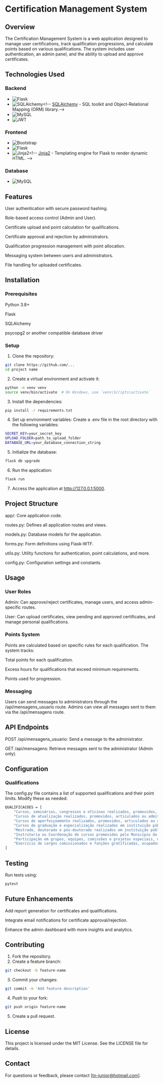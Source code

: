 # Certification Management System

## Overview

The Certification Management System is a web application designed to manage user certifications, track qualification progressions, and calculate points based on various qualifications. The system includes user authentication, an admin panel, and the ability to upload and approve certificates.

## Technologies Used

### Backend
- ![Flask](https://img.shields.io/badge/-Flask-000?logo=flask&logoColor=white&style=for-the-badge)<!-- [Flask](https://flask.palletsprojects.com/)-->
- ![SQLAlchemy](https://img.shields.io/badge/-SQLAlchemy-5A9BD5?logo=data:image/png;base64,...)<!-- [SQLAlchemy](https://www.sqlalchemy.org/) - SQL toolkit and Object-Relational Mapping (ORM) library.-->
- ![MySQL](https://img.shields.io/badge/-MySQL-4479A1?logo=mysql&logoColor=white&style=for-the-badge)<!-- [MySQL](https://www.mysql.com/)-->
- ![JWT](https://img.shields.io/badge/-JWT-000?logo=jsonwebtokens&logoColor=white&style=for-the-badge)<!-- [JWT (JSON Web Tokens)](https://jwt.io/)-->
<!--- ![Gunicorn](https://img.shields.io/badge/-Gunicorn-499848?logo=gunicorn&logoColor=white&style=for-the-badge) [Gunicorn](https://gunicorn.org/) - Python WSGI HTTP Server.-->

### Frontend
- ![Bootstrap](https://img.shields.io/badge/-Bootstrap-563D7C?logo=bootstrap&logoColor=white&style=for-the-badge)<!-- [Bootstrap](https://getbootstrap.com/) - Frontend framework for responsive design. -->
- ![Flask](https://img.shields.io/badge/-Flask-000?logo=flask&logoColor=white&style=for-the-badge)<!-- [Flask](https://flask.palletsprojects.com/) - Python web framework used for backend APIs and server-side rendered frontend. -->
-  ![Jinja2](https://img.shields.io/badge/-Jinja2-B41717?logo=data:image/png;base64,...)<!-- [Jinja2](https://jinja.palletsprojects.com/) - Templating engine for Flask to render dynamic HTML. -->

### Database
- ![MySQL](https://img.shields.io/badge/-MySQL-4479A1?logo=mysql&logoColor=white&style=for-the-badge)<!-- [MySQL](https://www.mysql.com/) - Relational database management system. -->


## Features

User authentication with secure password hashing.

Role-based access control (Admin and User).

Certificate upload and point calculation for qualifications.

Certificate approval and rejection by administrators.

Qualification progression management with point allocation.

Messaging system between users and administrators.

File handling for uploaded certificates.

## Installation
### Prerequisites

Python 3.8+

Flask

SQLAlchemy

psycopg2 or another compatible database driver

### Setup

1. Clone the repository:
``` bash
git clone https://github.com/...
cd project name
```
2. Create a virtual environment and activate it:
``` bash
python -m venv venv
source venv/bin/activate  # On Windows, use `venv\Scripts\activate`
```

3. Install the dependencies:
``` bash
pip install -r requirements.txt
```
4. Set up environment variables:
Create a .env file in the root directory with the following variables:
``` bash
SECRET_KEY=your_secret_key
UPLOAD_FOLDER=path_to_upload_folder
DATABASE_URL=your_database_connection_string
```
5. Initialize the database:
```bash
flask db upgrade
```
6. Run the application:
```bash
flask run
```
7. Access the application at http://127.0.0.1:5000.

## Project Structure

app/: Core application code.

routes.py: Defines all application routes and views.

models.py: Database models for the application.

forms.py: Form definitions using Flask-WTF.

utils.py: Utility functions for authentication, point calculations, and more.

config.py: Configuration settings and constants.

## Usage
### User Roles
Admin: Can approve/reject certificates, manage users, and access admin-specific routes.

User: Can upload certificates, view pending and approved certificates, and manage personal qualifications.

### Points System
Points are calculated based on specific rules for each qualification. The system tracks:

Total points for each qualification.

Excess hours for qualifications that exceed minimum requirements.

Points used for progression.

### Messaging
Users can send messages to administrators through the /api/mensagens_usuario route. Admins can view all messages sent to them via the /api/mensagens route.

## API Endpoints
POST /api/mensagens_usuario: Send a message to the administrator.

GET /api/mensagens: Retrieve messages sent to the administrator (Admin only).

## Configuration
### Qualifications
The config.py file contains a list of supported qualifications and their point limits. Modify these as needed:
```bash
QUALIFICACOES = [
    "Cursos, seminários, congressos e oficinas realizados, promovidos, articulados ou admitidos pelo Município do Recife.",
    "Cursos de atualização realizados, promovidos, articulados ou admitidos pelo Município do Recife.",
    "Cursos de aperfeiçoamento realizados, promovidos, articulados ou admitidos pelo Município do Recife.",
    "Cursos de graduação e especialização realizados em instituição pública ou privada, reconhecida pelo MEC.",
    "Mestrado, doutorado e pós-doutorado realizados em instituição pública ou privada, reconhecida pelo MEC.",
    "Instrutoria ou Coordenação de cursos promovidos pelo Município do Recife.",
    "Participação em grupos, equipes, comissões e projetos especiais, no âmbito do Município do Recife, formalizados por ato oficial.",
    "Exercício de cargos comissionados e funções gratificadas, ocupados, exclusivamente, no âmbito do Poder Executivo Municipal."
]
```

## Testing
Run tests using:
```bash
pytest
```

## Future Enhancements
Add report generation for certificates and qualifications.

Integrate email notifications for certificate approval/rejection.

Enhance the admin dashboard with more insights and analytics.


## Contributing

1. Fork the repository.
2. Create a feature branch:
```bash
git checkout -b feature-name
```
3. Commit your changes:
```bash
git commit -m 'Add feature description'
```
4. Push to your fork:
```bash
git push origin feature-name
```

5. Create a pull request.

## License
This project is licensed under the MIT License. See the LICENSE file for details.

## Contact
For questions or feedback, please contact [tn-junior@hotmail.com].


